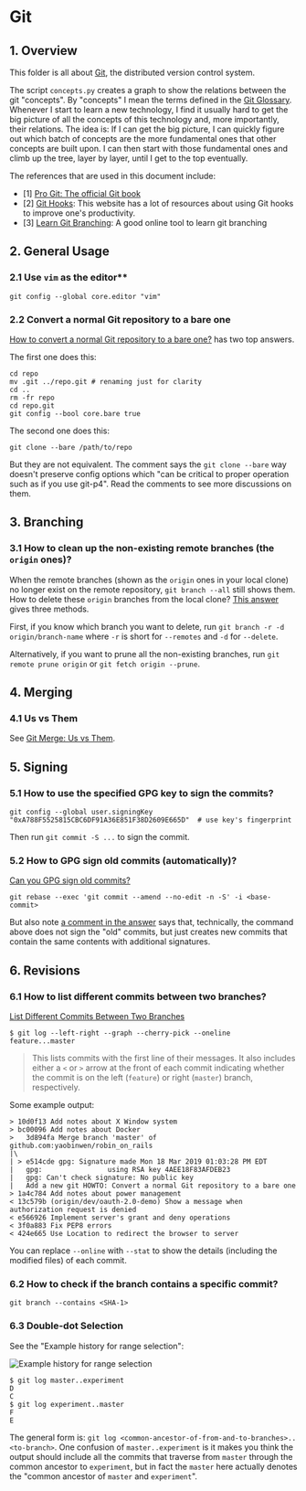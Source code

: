 # Git

## 1. Overview

This folder is all about [Git](https://git-scm.com/), the distributed version control system.

The script `concepts.py` creates a graph to show the relations between the git "concepts". By "concepts" I mean the terms defined in the [Git Glossary](https://git-scm.com/docs/gitglossary). Whenever I start to learn a new technology, I find it usually hard to get the big picture of all the concepts of this technology and, more importantly, their relations. The idea is: If I can get the big picture, I can quickly figure out which batch of concepts are the more fundamental ones that other concepts are built upon. I can then start with those fundamental ones and climb up the tree, layer by layer, until I get to the top eventually.

The references that are used in this document include:

- [1] [Pro Git: The official Git book](https://git-scm.com/book/en/v2)
- [2] [Git Hooks](https://githooks.com/): This website has a lot of resources about using Git hooks to improve one's productivity.
- [3] [Learn Git Branching](https://learngitbranching.js.org/): A good online tool to learn git branching

## 2. General Usage

### 2.1 Use `vim` as the editor**

`git config --global core.editor "vim"`

### 2.2 Convert a normal Git repository to a bare one

[How to convert a normal Git repository to a bare one?](https://stackoverflow.com/q/2199897/630364) has two top answers.

The first one does this:

```
cd repo
mv .git ../repo.git # renaming just for clarity
cd ..
rm -fr repo
cd repo.git
git config --bool core.bare true
```

The second one does this:

```
git clone --bare /path/to/repo
```

But they are not equivalent. The comment says the `git clone --bare` way doesn't preserve config options which "can be critical to proper operation such as if you use git-p4". Read the comments to see more discussions on them.

## 3. Branching

### 3.1 How to clean up the non-existing remote branches (the `origin` ones)?

When the remote branches (shown as the `origin` ones in your local clone) no longer exist on the remote repository, `git branch --all` still shows them. How to delete these `origin` branches from the local clone? [This answer](https://stackoverflow.com/a/3184742/630364) gives three methods.

First, if you know which branch you want to delete, run `git branch -r -d origin/branch-name` where `-r` is short for `--remotes` and `-d` for `--delete`.

Alternatively, if you want to prune all the non-existing branches, run `git remote prune origin` or `git fetch origin --prune`.

## 4. Merging

### 4.1 Us vs Them

See [Git Merge: Us vs Them](./git-merge-us-vs-them.md).

## 5. Signing

### 5.1 How to use the specified GPG key to sign the commits?

`git config --global user.signingKey "0xA788F5525815CBC6DF91A36E851F38D2609E665D"  # use key's fingerprint`

Then run `git commit -S ...` to sign the commit.

### 5.2 How to GPG sign old commits (automatically)?

[Can you GPG sign old commits?](https://superuser.com/a/1123928/224429)

`git rebase --exec 'git commit --amend --no-edit -n -S' -i <base-commit>`

But also note [a comment in the answer](https://superuser.com/questions/397149/can-you-gpg-sign-old-commits#comment2343221_1123928) says that, technically, the command above does not sign the "old" commits, but just creates new commits that contain the same contents with additional signatures.

## 6. Revisions

### 6.1 How to list different commits between two branches?

[List Different Commits Between Two Branches](https://til.hashrocket.com/posts/18139f4f20-list-different-commits-between-two-branches)

```
$ git log --left-right --graph --cherry-pick --oneline feature...master
```

> This lists commits with the first line of their messages. It also includes either a `<` or `>` arrow at the front of each commit indicating whether the commit is on the left (`feature`) or right (`master`) branch, respectively.

Some example output:

```
> 10d0f13 Add notes about X Window system
> bc00096 Add notes about Docker
>   3d894fa Merge branch 'master' of github.com:yaobinwen/robin_on_rails
|\  
| > e514cde gpg: Signature made Mon 18 Mar 2019 01:03:28 PM EDT
|   gpg:                using RSA key 4AEE18F83AFDEB23
|   gpg: Can't check signature: No public key
|   Add a new git HOWTO: Convert a normal Git repository to a bare one
> 1a4c784 Add notes about power management
< 13c579b (origin/dev/oauth-2.0-demo) Show a message when authorization request is denied
< e566926 Implement server's grant and deny operations
< 3f0a883 Fix PEP8 errors
< 424e665 Use Location to redirect the browser to server
```

You can replace `--online` with `--stat` to show the details (including the modified files) of each commit.

### 6.2 How to check if the branch contains a specific commit?

`git branch --contains <SHA-1>`

### 6.3 Double-dot Selection

See the "Example history for range selection":

![Example history for range selection](https://git-scm.com/book/en/v2/images/double-dot.png)

```
$ git log master..experiment
D
C
$ git log experiment..master
F
E
```

The general form is: `git log <common-ancestor-of-from-and-to-branches>..<to-branch>`. One confusion of `master..experiment` is it makes you think the output should include all the commits that traverse from `master` through the common ancestor to `experiment`, but in fact the `master` here actually denotes the "common ancestor of `master` and `experiment`".
